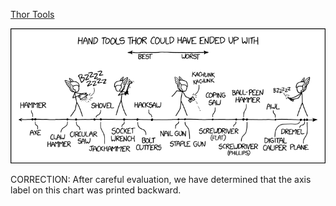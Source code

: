 [Thor Tools](https://xkcd.com/2097)

![Thor Tools](./random_comic.png)

CORRECTION: After careful evaluation, we have determined that the axis label on this chart was printed backward.

